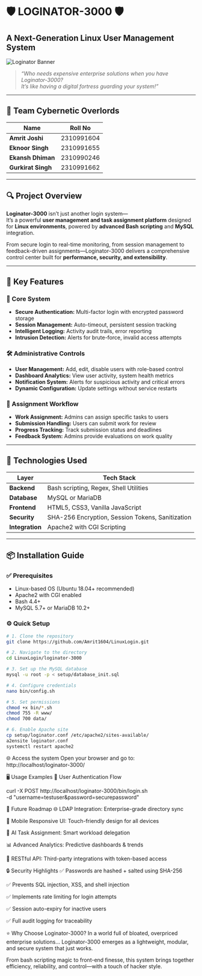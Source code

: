 # 🛡️ LOGINATOR-3000 🛡️  
## A Next-Generation Linux User Management System

![Loginator Banner](https://via.placeholder.com/1200x300?text=LOGINATOR-3000+by+Cybernetic+Overlords)

> _“Who needs expensive enterprise solutions when you have Loginator-3000?  
> It’s like having a digital fortress guarding your system!”_

---

## 👥 Team Cybernetic Overlords

| Name            | Roll No      | 
|-----------------|--------------|
| **Amrit Joshi** | 2310991604   | 
| **Eknoor Singh**| 2310991655   | 
| **Ekansh Dhiman**| 2310990246  |
| **Gurkirat Singh**| 2310991662 |

---

## 🔍 Project Overview

**Loginator-3000** isn’t just another login system—  
It’s a powerful **user management and task assignment platform** designed for **Linux environments**, powered by **advanced Bash scripting** and **MySQL** integration.

From secure login to real-time monitoring, from session management to feedback-driven assignments—Loginator-3000 delivers a comprehensive control center built for **performance, security, and extensibility**.

---

## 🚀 Key Features

### 🔐 Core System
- **Secure Authentication:** Multi-factor login with encrypted password storage  
- **Session Management:** Auto-timeout, persistent session tracking  
- **Intelligent Logging:** Activity audit trails, error reporting  
- **Intrusion Detection:** Alerts for brute-force, invalid access attempts

### 🛠️ Administrative Controls
- **User Management:** Add, edit, disable users with role-based control  
- **Dashboard Analytics:** View user activity, system health metrics  
- **Notification System:** Alerts for suspicious activity and critical errors  
- **Dynamic Configuration:** Update settings without service restarts

### 📝 Assignment Workflow
- **Work Assignment:** Admins can assign specific tasks to users  
- **Submission Handling:** Users can submit work for review  
- **Progress Tracking:** Track submission status and deadlines  
- **Feedback System:** Admins provide evaluations on work quality

---

## 🔧 Technologies Used

| Layer       | Tech Stack                                     |
|-------------|------------------------------------------------|
| **Backend** | Bash scripting, Regex, Shell Utilities         |
| **Database**| MySQL or MariaDB                               |
| **Frontend**| HTML5, CSS3, Vanilla JavaScript                |
| **Security**| SHA-256 Encryption, Session Tokens, Sanitization |
| **Integration**| Apache2 with CGI Scripting                 |

---

## 📦 Installation Guide

### ✅ Prerequisites
- Linux-based OS (Ubuntu 18.04+ recommended)  
- Apache2 with CGI enabled  
- Bash 4.4+  
- MySQL 5.7+ or MariaDB 10.2+

### ⚙️ Quick Setup

```bash
# 1. Clone the repository
git clone https://github.com/Amrit1604/LinuxLogin.git

# 2. Navigate to the directory
cd LinuxLogin/loginator-3000

# 3. Set up the MySQL database
mysql -u root -p < setup/database_init.sql

# 4. Configure credentials
nano bin/config.sh

# 5. Set permissions
chmod +x bin/*.sh
chmod 755 -R www/
chmod 700 data/

# 6. Enable Apache site
cp setup/loginator.conf /etc/apache2/sites-available/
a2ensite loginator.conf
systemctl restart apache2

```

🌐 Access the system
Open your browser and go to:
http://localhost/loginator-3000/

🖥️ Usage Examples
🔑 User Authentication Flow

curl -X POST http://localhost/loginator-3000/bin/login.sh \
-d "username=testuser&password=securepassword"

🔮 Future Roadmap
🌐 LDAP Integration: Enterprise-grade directory sync

📱 Mobile Responsive UI: Touch-friendly design for all devices

🤖 AI Task Assignment: Smart workload delegation

📊 Advanced Analytics: Predictive dashboards & trends

🔄 RESTful API: Third-party integrations with token-based access

🔒 Security Highlights
✅ Passwords are hashed + salted using SHA-256

✅ Prevents SQL injection, XSS, and shell injection

✅ Implements rate limiting for login attempts

✅ Session auto-expiry for inactive users

✅ Full audit logging for traceability




⭐ Why Choose Loginator-3000?
In a world full of bloated, overpriced enterprise solutions...
Loginator-3000 emerges as a lightweight, modular, and secure system that just works.

From bash scripting magic to front-end finesse, this system brings together efficiency, reliability, and control—with a touch of hacker style.
